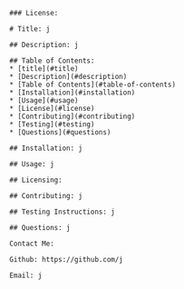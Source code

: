 
      ### License:

      # Title: j

      ## Description: j
      
      ## Table of Contents:
      * [title](#title)
      * [Description](#description)
      * [Table of Contents](#table-of-contents)
      * [Installation](#installation)
      * [Usage](#usage)
      * [License](#license)
      * [Contributing](#contributing)
      * [Testing](#testing)
      * [Questions](#questions)
      
      ## Installation: j

      ## Usage: j

      ## Licensing:

      ## Contributing: j

      ## Testing Instructions: j

      ## Questions: j

      Contact Me:

      Github: https://github.com/j

      Email: j
        